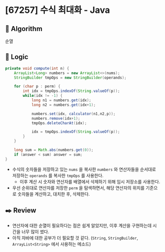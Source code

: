 # [67257] 수식 최대화 - Java

## :pushpin: **Algorithm**

순열

## :round_pushpin: **Logic**

```java
private void compute(int n) {
    ArrayList<Long> numbers = new ArrayList<>(nums);
    StringBuilder tmpOps = new StringBuilder(operands);

    for (char p : perm) {
        int idx = tmpOps.indexOf(String.valueOf(p));
        while(idx != -1) {
            long n1 = numbers.get(idx);
            long n2 = numbers.get(idx+1);

            numbers.set(idx, calculator(n1,n2,p));
            numbers.remove(idx+1);
            tmpOps.deleteCharAt(idx);

            idx = tmpOps.indexOf(String.valueOf(p));
        }
    }

    long sum = Math.abs(numbers.get(0));
    if (answer < sum) answer = sum;
}
```

- 수식의 숫자들을 저장하고 있는 `nums` 을 복사한 `numbers` 와 연산자들을 순서대로 저장하는 `operands` 를 복사한 `tmpOps` 를 사용한다.
  - 이후 계산 시 숫자와 연산자를 배열에서 삭제하기 위해 임시 저장소를 사용한다.
- 우선 순위대로 연산자를 저장한 `perm` 을 탐색하면서, 해당 연산자의 위치를 기준으로 숫자들을 계산하고, 대치한 후, 삭제한다.

## :black_nib: **Review**

- 연산자에 대한 순열이 필요하다는 점은 쉽게 알았지만, 이후 계산을 구현하는데 시간을 너무 많이 썼다.
- 아직 자바에 대한 공부가 더 필요할 것 같다. (`String`, `StringBuilder`, `ArrayList<String>` 에서 사용하는 메소드)

